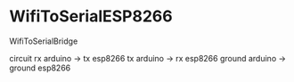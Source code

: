# WifiToSerialESP8266
WifiToSerialBridge

circuit
rx arduino -> tx esp8266
tx arduino -> rx esp8266
ground arduino -> ground esp8266
